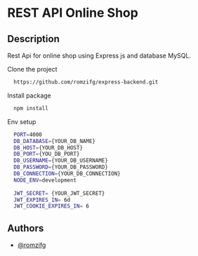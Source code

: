 # REST API Online Shop
## Description
Rest Api for online shop using Express js and database MySQL.

Clone the project
```bash
  https://github.com/romzifg/express-backend.git
```

Install package
```bash
  npm install
```

Env setup
```bash
  PORT=4000
  DB_DATABASE={YOUR_DB_NAME}
  DB_HOST={YOUR_DB_HOST}
  DB_PORT={YOU_DB_PORT}
  DB_USERNAME={YOUR_DB_USERNAME}
  DB_PASSWORD={YOUR_DB_PASSWORD}
  DB_CONNECTION={YOUR_DB_CONNECTION}
  NODE_ENV=development
  
  JWT_SECRET= {YOUR_JWT_SECRET}
  JWT_EXPIRES_IN= 6d
  JWT_COOKIE_EXPIRES_IN= 6
```

## Authors
- [@romzifg](https://github.com/romzifg)
